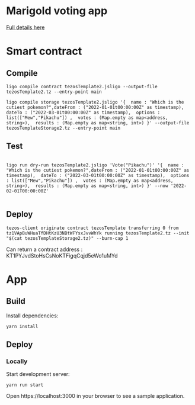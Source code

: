 # Marigold voting app

[logo]: https://i.imgflip.com/r56sp.jpg?a456398 "Vote"

[Full details here](https://hackmd.io/EBB3pObiT5y5eJs4tPQjXQ?view)

# Smart contract

## Compile

```
ligo compile contract tezosTemplate2.jsligo --output-file tezosTemplate2.tz --entry-point main

ligo compile storage tezosTemplate2.jsligo '{  name : "Which is the cutiest pokemon?",dateFrom : ("2022-01-01t00:00:00Z" as timestamp),  dateTo : ("2022-03-01t00:00:00Z" as timestamp),  options : list(["Mew","Pikachu"]) ,  votes : (Map.empty as map<address, string>),  results : (Map.empty as map<string, int>) }' --output-file tezosTemplateStorage2.tz --entry-point main

```

## Test

```

ligo run dry-run tezosTemplate2.jsligo 'Vote("Pikachu")' '{  name : "Which is the cutiest pokemon?",dateFrom : ("2022-01-01t00:00:00Z" as timestamp),  dateTo : ("2022-03-01t00:00:00Z" as timestamp),  options : list(["Mew","Pikachu"]) ,  votes : (Map.empty as map<address, string>),  results : (Map.empty as map<string, int>) }' --now '2022-02-01T00:00:00Z'


```

## Deploy 

```
tezos-client originate contract tezosTemplate transferring 0 from tz1VApBuWHuaTfDHtKzU3NBtWFYsxJvvWhYk running tezosTemplate2.tz --init "$(cat tezosTemplateStorage2.tz)" --burn-cap 1
```

Can return a contract address : KT1PYJvdStoHsCsNoKTFigqCqjd5eWo1uMYd

# App

## Build 

Install dependencies:

   `yarn install`

## Deploy

### Locally

Start development server:

   `yarn run start`

Open https://localhost:3000 in your browser to see a sample application.

